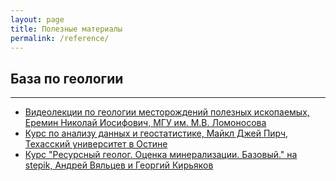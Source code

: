 ```yaml
---
layout: page
title: Полезные материалы
permalink: /reference/
---
```


## База по геологии
---
* [Видеолекции по геологии месторождений полезных ископаемых, Еремин Николай Иосифович, МГУ им. М.В. Ломоносова](https://youtube.com/playlist?list=PLcsjsqLLSfNCTYew9cUR1NFMg9DZ1UWmW&si=yQHClKwTHj6PQYvk)
* [Курс по анализу данных и геостатистике, Майкл Джей Пирч, Техасский университет в Остине](https://youtube.com/playlist?list=PLG19vXLQHvSB-D4XKYieEku9GQMQyAzjJ&si=adBho2pT2L7VGnzL)
* [Курс "Ресурсный геолог. Оценка минерализации. Базовый." на stepik, Андрей Вяльцев и Георгий Кирьяков](https://stepik.org/176352)